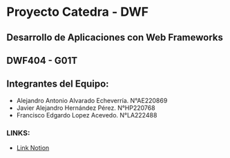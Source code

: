 # Proyecto Catedra - DWF
## Desarrollo de Aplicaciones con Web Frameworks
## DWF404 - G01T


## Integrantes del Equipo:
- Alejandro Antonio Alvarado Echeverría. N°AE220869
- Javier Alejandro Hernández Pérez. N°HP220768
- Francisco Edgardo Lopez Acevedo. N°LA222488


### LINKS:
- [Link Notion](https://www.notion.so/Proyecto-de-C-tedra-DWF-1fa42e0936bc80d6859ae1d80bf4caf5?pvs=4)
